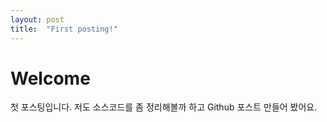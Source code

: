 ```yaml
---
layout: post
title:  "First posting!"
---
```


# Welcome

첫 포스팅입니다. 
저도 소스코드를 좀 정리해볼까 하고 Github 포스트 만들어 봤어요.
